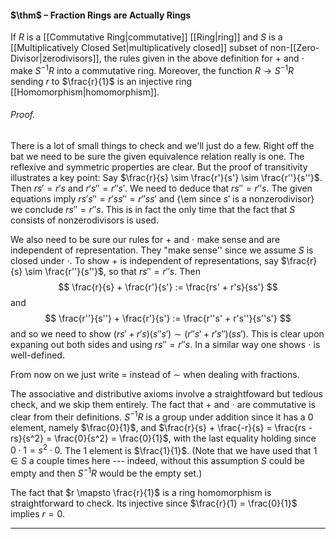 #### $\thm$ – Fraction Rings are Actually Rings
If $R$ is a [[Commutative Ring|commutative]] [[Ring|ring]] and $S$ is a [[Multiplicatively Closed Set|multiplicatively closed]] subset of non-[[Zero-Divisor|zerodivisors]], the rules given in the above definition for $+$ and $\cdot$ make $S^{-1} R$ into a commutative ring. Moreover, the function $R\to S^{-1}R$ sending $r$ to $\frac{r}{1}$ is an injective ring [[Homomorphism|homomorphism]].

###### *Proof.* 
There is a lot of small things to check and we'll just do a few. Right off the bat we need to be sure the given equivalence relation really is one. The reflexive
and symmetric properties are clear. But the proof of transitivity illustrates a key point: Say $\frac{r}{s} \sim \frac{r'}{s'} \sim \frac{r''}{s''}$. Then $rs'= r's$ and $r's'' = r''s'$. We need to deduce that $rs'' = r''s$. The given equations imply $rs's'' = r'ss'' = r''ss'$ and {\em since $s'$ is a nonzerodivisor}
we conclude $rs'' = r''s$. This is in fact the only time that the fact that $S$ consists of nonzerodivisors is used.



We also need to be sure  our rules for $+$ and $\cdot$ make sense and are independent of representation. They "make sense'' since we assume $S$ is closed under $\cdot$. To show $+$ is independent of representations, say $\frac{r}{s} \sim \frac{r''}{s''}$, so that $rs'' = r''s$. Then
$$
\frac{r}{s} + \frac{r'}{s'} := \frac{rs' + r's}{ss'}
$$
and
$$
\frac{r''}{s''} + \frac{r'}{s'} := \frac{r''s' + r's''}{s''s'}
$$
and so we need to show $(rs' + r's)(s''s') \sim (r''s' + r's'')(ss')$. This is clear upon expaning out both sides and using $rs'' = r''s$. In a similar way one
shows $\cdot$ is well-defined.

From now on we just write $=$ instead of $\sim$ when dealing with fractions.

The associative and distributive axioms involve a straightfoward but tedious check, and we skip them entirely.
The fact that $+$ and $\cdot$ are commutative is clear from their definitions.
$S^{-1}R$ is a group under addition since
it has a  $0$ element, namely $\frac{0}{1}$, and
$\frac{r}{s} +
\frac{-r}{s} = \frac{rs - rs}{s^2} = \frac{0}{s^2} = \frac{0}{1}$, with the last equality holding since $0 \cdot 1 = s^2 \cdot 0$.
The $1$
element is $\frac{1}{1}$. (Note that we have used that $1 \in S$ a couple times here --- indeed, without this assumption $S$ could be empty and then $S^{-1}R$
would be the empty set.)

The fact that $r \mapsto \frac{r}{1}$ is a ring homomorphism is straightforward to check. Its injective since $\frac{r}{1} = \frac{0}{1}$ implies $r = 0$.
***